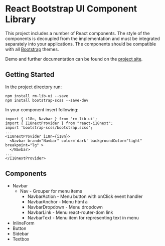 # React Bootstrap UI Component Library

This project includes a number of React components. The style of the components is decoupled from the implementation and must be integrated separately into your applications. The components should be compatible with all [Bootstrap](https://github.com/twbs/bootstrap) themes.

Demo and further documentation can be found on the [project site](https://r1mar.github.io/rm-lib-ui).

## Getting Started

In the project directory run:
```
npm install rm-lib-ui --save
npm install bootstrap-scss --save-dev
```
In your component insert following:
```
import { i18n, Navbar } from 'rm-lib-ui';
import { I18nextProvider } from "react-i18next";
import 'bootstrap-scss/bootstrap.scss';
...
<I18nextProvider i18n={i18n}>
  <Navbar brand="Navbar" color='dark' backgroundColor="light" breakpoint="lg" >
  </Navbar>
...
</I18nextProvider>
```

## Components

- Navbar
  - Nav - Grouper for menu items
    - NavbarAction - Menu button with onClick event handler
    - NavbarAnchor - Menu html a
    - NavbarDropdown - Menu dropdown
    - NavbarLink - Menu react-router-dom link
    - NavbarText - Menu item for representing text in menu
- InlineForm
- Button
- Sidebar
- Textbox

